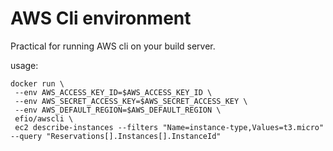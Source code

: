# AWS Cli environment

Practical for running AWS cli on your build server.  

usage:
```
docker run \
 --env AWS_ACCESS_KEY_ID=$AWS_ACCESS_KEY_ID \
 --env AWS_SECRET_ACCESS_KEY=$AWS_SECRET_ACCESS_KEY \
 --env AWS_DEFAULT_REGION=$AWS_DEFAULT_REGION \
 efio/awscli \
 ec2 describe-instances --filters "Name=instance-type,Values=t3.micro" --query "Reservations[].Instances[].InstanceId"
```
